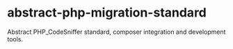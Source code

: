 abstract-php-migration-standard
===============================

Abstract PHP_CodeSniffer standard, composer integration and development tools.
